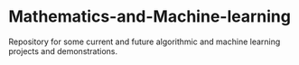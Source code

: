 # Mathematics-and-Machine-learning
Repository for some current and future algorithmic and machine learning projects and demonstrations.
